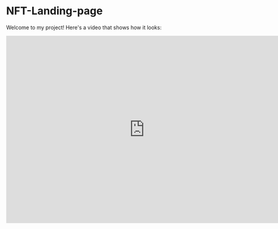 # NFT-Landing-page 
Welcome to my project! Here's a video that shows how it looks:

<iframe src="https://www.veed.io/embed/44442912-fc7c-4016-a5ce-3a5601fff654" width="744" height="504" frameborder="0" title="nft.mp4" webkitallowfullscreen mozallowfullscreen allowfullscreen></iframe>

